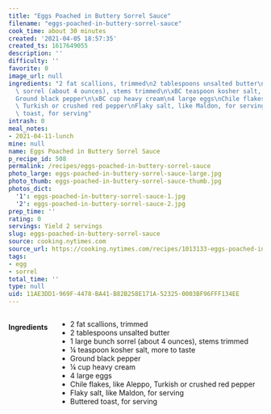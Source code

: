 ```yaml
---
title: "Eggs Poached in Buttery Sorrel Sauce"
filename: "eggs-poached-in-buttery-sorrel-sauce"
cook_time: about 30 minutes
created: '2021-04-05 18:57:35'
created_ts: 1617649055
description: ''
difficulty: ''
favorite: 0
image_url: null
ingredients: "2 fat scallions, trimmed\n2 tablespoons unsalted butter\n1 large bunch\
  \ sorrel (about 4 ounces), stems trimmed\n\xBC teaspoon kosher salt, more to taste\n\
  Ground black pepper\n\xBC cup heavy cream\n4 large eggs\nChile flakes, like Aleppo,\
  \ Turkish or crushed red pepper\nFlaky salt, like Maldon, for serving\nButtered\
  \ toast, for serving"
intrash: 0
meal_notes:
- 2021-04-11-lunch
mine: null
name: Eggs Poached in Buttery Sorrel Sauce
p_recipe_id: 508
permalink: /recipes/eggs-poached-in-buttery-sorrel-sauce
photo_large: eggs-poached-in-buttery-sorrel-sauce-large.jpg
photo_thumb: eggs-poached-in-buttery-sorrel-sauce-thumb.jpg
photos_dict:
  '1': eggs-poached-in-buttery-sorrel-sauce-1.jpg
  '2': eggs-poached-in-buttery-sorrel-sauce-2.jpg
prep_time: ''
rating: 0
servings: Yield 2 servings
slug: eggs-poached-in-buttery-sorrel-sauce
source: cooking.nytimes.com
source_url: https://cooking.nytimes.com/recipes/1013133-eggs-poached-in-buttery-sorrel-sauce
tags:
- egg
- sorrel
total_time: ''
type: null
uid: 11AE3DD1-969F-4478-BA41-B82B258E171A-52325-0003BF96FFF134EE
---
```

<div class="large-8 medium-7 columns" id="writeup">	</div><!-- #writeup -->
</div><!-- #row-one -->
<div class="row" id="row-two">	<div class="medium-4 small-5 columns" id="ingredients"><h4>Ingredients</h4><div class="box box-ingredients content"><ul>
<li>2 fat scallions, trimmed</li>
<li>2 tablespoons unsalted butter</li>
<li>1 large bunch sorrel (about 4 ounces), stems trimmed</li>
<li>¼ teaspoon kosher salt, more to taste</li>
<li>Ground black pepper</li>
<li>¼ cup heavy cream</li>
<li>4 large eggs</li>
<li>Chile flakes, like Aleppo, Turkish or crushed red pepper</li>
<li>Flaky salt, like Maldon, for serving</li>
<li>Buttered toast, for serving</li>
</ul>
</div>	</div>	<div class="medium-6 small-7 columns" id="directions">	</div>